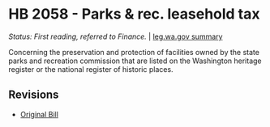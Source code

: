 # HB 2058 - Parks & rec. leasehold tax
*Status: First reading, referred to Finance.* | [leg.wa.gov summary](https://app.leg.wa.gov/billsummary?BillNumber=2058&Year=2021)

Concerning the preservation and protection of facilities owned by the state parks and recreation commission that are listed on the Washington heritage register or the national register of historic places.

## Revisions
* [Original Bill](1/)